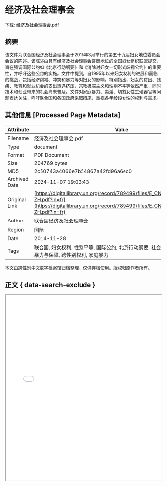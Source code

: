 # 经济及社会理事会

<!-- tcd_download_link -->
下载: <a href="../经济及社会理事会.pdf" download>经济及社会理事会.pdf</a>
<!-- tcd_download_link_end -->

## 摘要

<!-- tcd_abstract -->
该文件为联合国经济及社会理事会于2015年3月举行的第五十九届妇女地位委员会会议的陈述。该陈述由具有经济及社会理事会咨商地位的全国妇女组织联盟提交，旨在强调国际公约如《北京行动纲要》和《消除对妇女一切形式歧视公约》的重要性，并呼吁这些公约的实施。文件中提到，自1995年以来妇女权利的进展和面临的挑战，包括经济削减、冲突和暴力等对妇女的影响。特别指出，妇女的贫困、残疾、教育和就业机会的支出遭遇挤压，宗教极端主义和性别不平等依然严重，同时技术和创业带来的机会尚未普及。文件对家庭暴力、卖淫、切割女性生殖器官等问题表达关注，呼吁联合国和各国政府采取措施，重视各年龄段女性的权利与需求。

<!-- tcd_abstract_end -->

## 其他信息 [Processed Page Metadata]

| Attribute       | Value                                  |
|-----------------|----------------------------------------|
| Filename        | 经济及社会理事会.pdf                             |
| Type            | document                                 |
| Format          | PDF Document                               |
| Size            | 204769 bytes                           |
| MD5             | 2c50743a4066e7b54867a42fd96a6ec0                                  |
| Archived Date   | 2024-11-07 19:03:43                             |
| Original Link   | [https://digitallibrary.un.org/record/789499/files/E_CN.6_2015_NGO_121-ZH.pdf?ln=fr](https://digitallibrary.un.org/record/789499/files/E_CN.6_2015_NGO_121-ZH.pdf?ln=fr)                         |
| Author          | 联合国经济及社会理事会                               |
| Region          | 国际                               |
| Date            | 2014-11-28                                 |
| Tags            | 联合国, 妇女权利, 性别平等, 国际公约, 北京行动纲要, 社会政策, 女性生存状态, 暴力与保障, 跨性别权利, 家庭暴力                                 |

本文由跨性别中文数字档案馆归档整理，仅供存档使用。版权归原作者所有。


## 正文 { data-search-exclude }

<!-- tcd_main_text -->
<iframe src="../经济及社会理事会.pdf" width="100%" height="600px">
    <p>无法显示PDF，请下载查看。</p>
</iframe>
<!-- tcd_main_text_end -->

